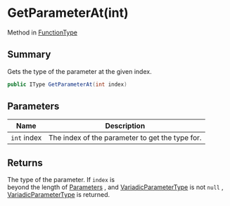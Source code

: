 # GetParameterAt(int)

Method in [FunctionType](yarn.functiontype.md)

## Summary

Gets the type of the parameter at the given index.

```csharp
public IType GetParameterAt(int index)
```

## Parameters

| Name        | Description                                     |
| ----------- | ----------------------------------------------- |
| `int` index | The index of the parameter to get the type for. |

## Returns

The type of the parameter. If `index` is\
beyond the length of [Parameters](yarn.functiontype.parameters.md) , and [VariadicParameterType](yarn.functiontype.variadicparametertype.md) is not `null` , [VariadicParameterType](yarn.functiontype.variadicparametertype.md) is returned.
